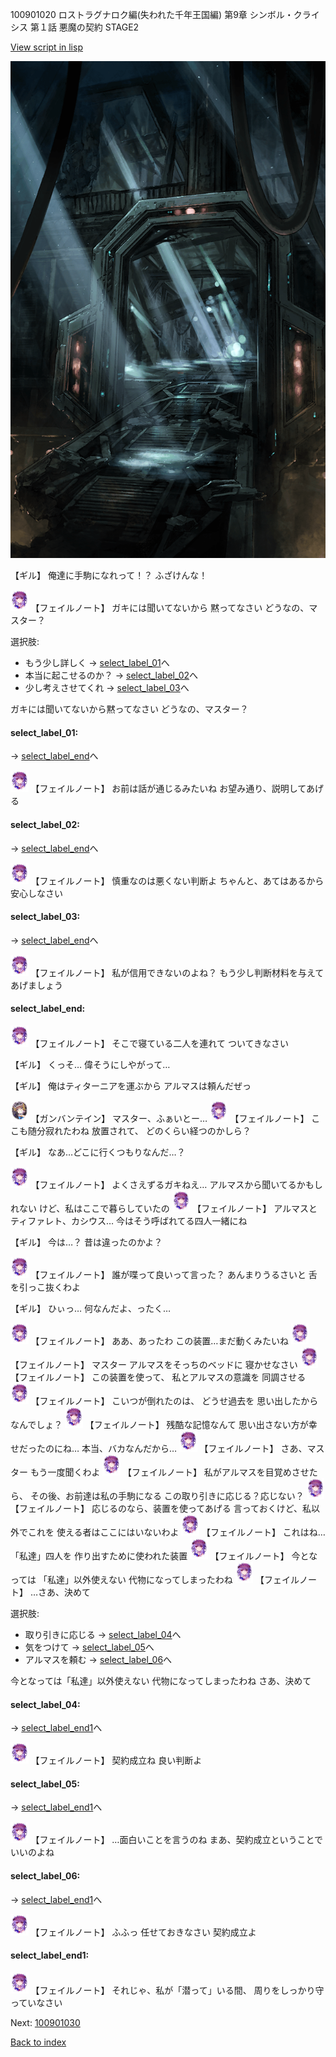 100901020 ロストラグナロク編(失われた千年王国編) 第9章 シンボル・クライシス 第１話 悪魔の契約 STAGE2

[View script in lisp](../scripts/100901020.txt)

![bifrost.png](../images/backgrounds/bifrost.png)

【ギル】
俺達に手駒になれって！？
ふざけんな！

<img src="../images/units/3401911.png" alt="3401911.png" height="34"/>
【フェイルノート】
ガキには聞いてないから
黙ってなさい
どうなの、マスター？

選択肢:
- もう少し詳しく → [select_label_01](#select_label_01)へ
- 本当に起こせるのか？ → [select_label_02](#select_label_02)へ
- 少し考えさせてくれ → [select_label_03](#select_label_03)へ

ガキには聞いてないから黙ってなさい
どうなの、マスター？

#### select_label_01:
 → [select_label_end](#select_label_end)へ

<img src="../images/units/3401911.png" alt="3401911.png" height="34"/>
【フェイルノート】
お前は話が通じるみたいね
お望み通り、説明してあげる

#### select_label_02:
 → [select_label_end](#select_label_end)へ

<img src="../images/units/3401911.png" alt="3401911.png" height="34"/>
【フェイルノート】
慎重なのは悪くない判断よ
ちゃんと、あてはあるから
安心しなさい

#### select_label_03:
 → [select_label_end](#select_label_end)へ

<img src="../images/units/3401911.png" alt="3401911.png" height="34"/>
【フェイルノート】
私が信用できないのよね？
もう少し判断材料を与えて
あげましょう

#### select_label_end:

<img src="../images/units/3401911.png" alt="3401911.png" height="34"/>
【フェイルノート】
そこで寝ている二人を連れて
ついてきなさい

【ギル】
くっそ…
偉そうにしやがって…

【ギル】
俺はティターニアを運ぶから
アルマスは頼んだぜっ

<img src="../images/units/3600211.png" alt="3600211.png" height="34"/>
【ガンバンテイン】
マスター、ふぁいとー…

<img src="../images/units/3401911.png" alt="3401911.png" height="34"/>
【フェイルノート】
ここも随分寂れたわね
放置されて、
どのくらい経つのかしら？

【ギル】
なあ…どこに行くつもりなんだ…？

<img src="../images/units/3401911.png" alt="3401911.png" height="34"/>
【フェイルノート】
よくさえずるガキねえ…
アルマスから聞いてるかもしれない
けど、私はここで暮らしていたの

<img src="../images/units/3401911.png" alt="3401911.png" height="34"/>
【フェイルノート】
アルマスとティファレト、カシウス…
今はそう呼ばれてる四人一緒にね

【ギル】
今は…？
昔は違ったのかよ？

<img src="../images/units/3401911.png" alt="3401911.png" height="34"/>
【フェイルノート】
誰が喋って良いって言った？
あんまりうるさいと
舌を引っこ抜くわよ

【ギル】
ひぃっ…
何なんだよ、ったく…

<img src="../images/units/3401911.png" alt="3401911.png" height="34"/>
【フェイルノート】
ああ、あったわ
この装置…まだ動くみたいね

<img src="../images/units/3401911.png" alt="3401911.png" height="34"/>
【フェイルノート】
マスター
アルマスをそっちのベッドに
寝かせなさい

<img src="../images/units/3401911.png" alt="3401911.png" height="34"/>
【フェイルノート】
この装置を使って、
私とアルマスの意識を
同調させる

<img src="../images/units/3401911.png" alt="3401911.png" height="34"/>
【フェイルノート】
こいつが倒れたのは、
どうせ過去を
思い出したからなんでしょ？

<img src="../images/units/3401911.png" alt="3401911.png" height="34"/>
【フェイルノート】
残酷な記憶なんて
思い出さない方が幸せだったのにね…
本当、バカなんだから…

<img src="../images/units/3401911.png" alt="3401911.png" height="34"/>
【フェイルノート】
さあ、マスター
もう一度聞くわよ

<img src="../images/units/3401911.png" alt="3401911.png" height="34"/>
【フェイルノート】
私がアルマスを目覚めさせたら、
その後、お前達は私の手駒になる
この取り引きに応じる？応じない？

<img src="../images/units/3401911.png" alt="3401911.png" height="34"/>
【フェイルノート】
応じるのなら、装置を使ってあげる
言っておくけど、私以外でこれを
使える者はここにはいないわよ

<img src="../images/units/3401911.png" alt="3401911.png" height="34"/>
【フェイルノート】
これはね…「私達」四人を
作り出すために使われた装置

<img src="../images/units/3401911.png" alt="3401911.png" height="34"/>
【フェイルノート】
今となっては
「私達」以外使えない
代物になってしまったわね

<img src="../images/units/3401911.png" alt="3401911.png" height="34"/>
【フェイルノート】
…さあ、決めて

選択肢:
- 取り引きに応じる → [select_label_04](#select_label_04)へ
- 気をつけて → [select_label_05](#select_label_05)へ
- アルマスを頼む → [select_label_06](#select_label_06)へ

今となっては「私達」以外使えない
代物になってしまったわね
さあ、決めて

#### select_label_04:
 → [select_label_end1](#select_label_end1)へ

<img src="../images/units/3401911.png" alt="3401911.png" height="34"/>
【フェイルノート】
契約成立ね
良い判断よ

#### select_label_05:
 → [select_label_end1](#select_label_end1)へ

<img src="../images/units/3401911.png" alt="3401911.png" height="34"/>
【フェイルノート】
…面白いことを言うのね
まあ、契約成立ということで
いいのよね

#### select_label_06:
 → [select_label_end1](#select_label_end1)へ

<img src="../images/units/3401911.png" alt="3401911.png" height="34"/>
【フェイルノート】
ふふっ
任せておきなさい
契約成立よ

#### select_label_end1:

<img src="../images/units/3401911.png" alt="3401911.png" height="34"/>
【フェイルノート】
それじゃ、私が「潜って」いる間、
周りをしっかり守っていなさい

Next: [100901030](100901030.md)

[Back to index](index.md)
